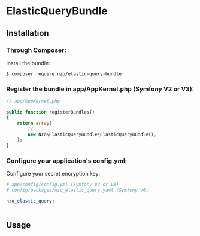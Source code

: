 ElasticQueryBundle
=====================

Installation
------------

### Through Composer:

Install the bundle:

```
$ composer require nzo/elastic-query-bundle
```

### Register the bundle in app/AppKernel.php (Symfony V2 or V3):

``` php
// app/AppKernel.php

public function registerBundles()
{
    return array(
        // ...
        new Nzo\ElasticQueryBundle\ElasticQueryBundle(),
    );
}
```

### Configure your application's config.yml:

Configure your secret encryption key:

``` yml
# app/config/config.yml (Symfony V2 or V3)
# config/packages/nzo_elastic_query.yaml (Symfony V4)

nzo_elastic_query:
    
```

Usage
-----
